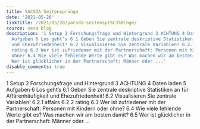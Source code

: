 ```yaml
---
title: YACSDA Seitensprünge
date: '2021-05-28'
linkTitle: /2021/05/28/yacsda-seitenspr%C3%BCnge/
source: sesa blog
description: '1 Setup 2 Forschungsfrage und Hintergrund 3 ACHTUNG 4 Daten laden 5
  Aufgaben 6 Los geht’s 6.1 Geben Sie zentrale deskriptive Statistiken an für Affärenhäufigkeit
  und Ehezufriedenheit! 6.2 Visualisieren Sie zentrale Variablen! 6.2.1 affairs 6.2.2
  rating 6.3 Wer ist zufriedener mit der Partnerschaft: Personen mit Kindern oder
  ohne? 6.4 Wie viele fehlende Werte gibt es? Was machen wir am besten damit? 6.5
  Wer ist glücklicher in der Partnerschaft: Männer oder ...'
disable_comments: true
---
```

1 Setup 2 Forschungsfrage und Hintergrund 3 ACHTUNG 4 Daten laden 5 Aufgaben 6 Los geht’s 6.1 Geben Sie zentrale deskriptive Statistiken an für Affärenhäufigkeit und Ehezufriedenheit! 6.2 Visualisieren Sie zentrale Variablen! 6.2.1 affairs 6.2.2 rating 6.3 Wer ist zufriedener mit der Partnerschaft: Personen mit Kindern oder ohne? 6.4 Wie viele fehlende Werte gibt es? Was machen wir am besten damit? 6.5 Wer ist glücklicher in der Partnerschaft: Männer oder ...